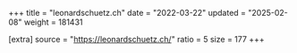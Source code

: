 +++
title = "leonardschuetz.ch"
date = "2022-03-22"
updated = "2025-02-08"
weight = 181431

[extra]
source = "https://leonardschuetz.ch/"
ratio = 5
size = 177
+++
